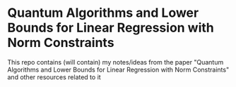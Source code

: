 # Quantum Algorithms and Lower Bounds for Linear Regression with Norm Constraints
This repo contains (will contain) my notes/ideas from the paper "Quantum Algorithms and Lower Bounds for Linear Regression with Norm Constraints" and other resources related to it

